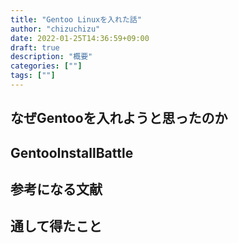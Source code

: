 ```yaml
---
title: "Gentoo Linuxを入れた話"
author: "chizuchizu"
date: 2022-01-25T14:36:59+09:00
draft: true
description: "概要"
categories: [""]
tags: [""]
---
```




## なぜGentooを入れようと思ったのか

## GentooInstallBattle

## 参考になる文献

## 通して得たこと

